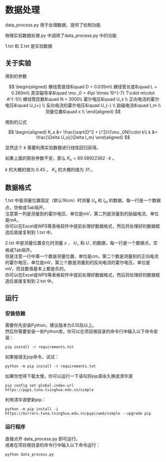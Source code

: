 # 数据处理
data_process.py 用于处理数据，提供了绘制功能  

物理实验数据处理.py 中调用了data_process.py 中的功能  

1.txt 和 2.txt 是实验数据

## 关于实验

用到的参数  

$$
\begin{aligned}
螺线管直径&\quad D = 0.035m\\
螺线管长度&\quad L = 0.260m\\
真空磁导率&\quad \mu _0 = 4\pi \times 10^{-7} T\cdot m\cdot A^{-1}\\
螺线管匝数&\quad N = 3000\\
霍尔电压&\quad U_s \\
正向电流的霍尔电压&\quad U_{+} \\
反向电流的霍尔电压&\quad U_{-} \\
励磁电流&\quad I_m \\
测量位置&\quad x \\
\end{aligned}
$$

用到的公式  

$$
\begin{aligned}
K_s &= \frac{\sqrt{D^2 + L^2}}{\mu _0N}\cdot k\\
k &= \frac{\Delta U_s}{\Delta I_m}
\end{aligned}
$$

显然这个 $k$ 需要利用实验数据进行线性回归获得。

如果上面的那些参数不变，那么 $K_s = 69.58922362 \cdot k$ 。

$k$ 的大概的值为 $0.45$ 。
$K_s$ 的大概的值为 $31$ 。

## 数据格式
1.txt 中是测量位置固定（默认$16cm$）时测量 $U_s$ 和 $I_m$ 的数据，每一行是一个数据点，空格或Tab隔开。  
注意第一列是测量到的霍尔电压，单位是$mV$，第二列是测量到的励磁电流，单位是$mA$。  
你可以在Excel或WPS等表格软件中提前处理好数据格式，然后将处理好的数据框选后直接复制到 1.txt 中。

2.txt 中是测量位置变化时测量 $x$ 、 $U_{+}$ 和 $U_{-}$ 的数据，每一行是一个数据点，空格或Tab隔开。  
但是注意一行中第一个数是测量位置，单位是$cm$，第二个数是测量到的正向电流的霍尔电压，单位是$mV$，第三个数是测量到的反向电流的霍尔电压，单位是$mV$，而且数值基本上都是负的。  
你可以在Excel或WPS等表格软件中提前处理好数据格式，然后将处理好的数据框选后直接复制到 2.txt 中。

## 运行

### 安装依赖
需要你先安装Python，建议版本为3.10及以上。  
然后你需要安装一些Python库，你可以在项目根目录的命令行中输入以下命令安装：
```
pip install -r requirements.txt
```

如果报错无pip命令，试试：
```
python -m pip install -r requirements.txt
```

如果你觉得下载太慢，你可以运行一下语句将pip源永久换成清华源
```
pip config set global.index-url https://pypi.tuna.tsinghua.edu.cn/simple
```

利用清华源更新pip：
```
python -m pip install -i https://mirrors.tuna.tsinghua.edu.cn/pypi/web/simple --upgrade pip
```
### 运行程序
直接点开 data_process.py 即可运行。  
或者在项目根目录的命令行中输入以下命令运行：
```
python data_process.py
```